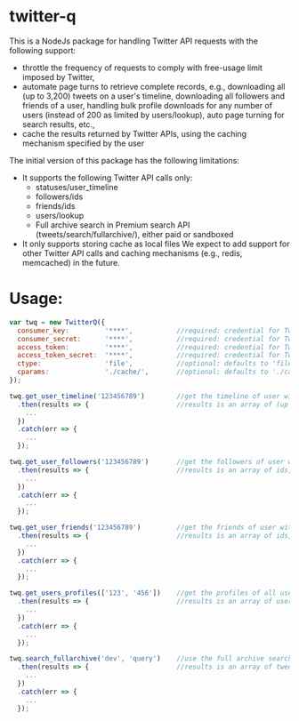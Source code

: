 # twitter-q
This is a NodeJs package for handling Twitter API requests with the following support:
- throttle the frequency of requests to comply with free-usage limit imposed by Twitter,
- automate page turns to retrieve complete records, e.g., downloading all (up to 3,200) tweets on a user's timeline, downloading all followers and friends of a user, handling bulk profile downloads for any number of users (instead of 200 as limited by users/lookup), auto page turning for search results, etc.,
- cache the results returned by Twitter APIs, using the caching mechanism specified by the user

The initial version of this package has the following limitations:
- It supports the following Twitter API calls only:
  - statuses/user_timeline
  - followers/ids
  - friends/ids
  - users/lookup
  - Full archive search in Premium search API (tweets/search/fullarchive/), either paid or sandboxed
- It only supports storing cache as local files
We expect to add support for other Twitter API calls and caching mechanisms (e.g., redis, memcached) in the future.

# Usage:
```js
var twq = new TwitterQ({
  consumer_key:         '****',           //required: credential for Twitter APIs
  consumer_secret:      '****',           //required: credential for Twitter APIs
  access_token:         '****',           //required: credential for Twitter APIs
  access_token_secret:  '****',           //required: credential for Twitter APIs
  ctype:                'file',           //optional: defaults to 'file'
  cparams:              './cache/',       //optional: defaults to './cache/' for 'file'
});

twq.get_user_timeline('123456789')        //get the timeline of user with id '123456789' (auto pagedown), returns a promise
  .then(results => {                      //results is an array of (up to 3,200, as the maximum limit allowed by Twitter API even with page downs) tweets, each an object in Twitter API format
    ...
  })
  .catch(err => {
    ...
  });

twq.get_user_followers('123456789')       //get the followers of user with id '123456789' (auto pagedown), returns a promise
  .then(results => {                      //results is an array of ids, each a string
    ...
  })
  .catch(err => {
    ...
  });

twq.get_user_friends('123456789')         //get the friends of user with id '123456789' (auto pagedown), returns a promise
  .then(results => {                      //results is an array of ids, each a string
    ...
  })
  .catch(err => {
    ...
  });

twq.get_users_profiles(['123', '456'])    //get the profiles of all users in the array (the function will automatically partition the array into chunks of 200 users to conform with the Twitter API limit), returns a promise
  .then(results => {                      //results is an array of user objects, each containing keys such as id_str, screen_name, location, etc.
    ...
  })
  .catch(err => {
    ...
  });

twq.search_fullarchive('dev', 'query')    //use the full archive search of Twitter Premium API (either sandbox or paid) to search for 'query', under development environment 'dev', returns a promise
  .then(results => {                      //results is an array of tweets, each an object in Twitter API format.
    ...
  })
  .catch(err => {
    ...
  });  
```
